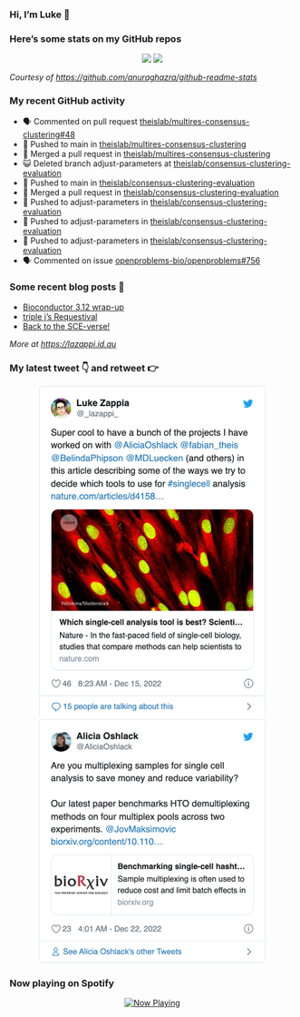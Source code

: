 
<!-- README.md is generated from README.Rmd. Please edit that file -->

### Hi, I’m Luke 👋

<!--
**lazappi/lazappi** is a ✨ _special_ ✨ repository because its `README.md` (this file) appears on your GitHub profile.

Here are some ideas to get you started:

- 🔭 I’m currently working on ...
- 🌱 I’m currently learning ...
- 👯 I’m looking to collaborate on ...
- 🤔 I’m looking for help with ...
- 💬 Ask me about ...
- 📫 How to reach me: ...
- 😄 Pronouns: ...
- ⚡ Fun fact: ...
-->

### Here’s some stats on my GitHub repos

<p align="center">

<img src="https://github-readme-stats.vercel.app/api?username=lazappi&count_private=true&show_icons=true&theme=buefy&hide_title=True">
<img src="https://github-readme-stats.vercel.app/api/top-langs/?username=lazappi&hide=html&theme=buefy&layout=compact">

</p>

*Courtesy of <https://github.com/anuraghazra/github-readme-stats>*

### My recent GitHub activity

  - 🗣 Commented on pull request
    [theislab/multires-consensus-clustering\#48](https://github.com/theislab/multires-consensus-clustering#48)
  - 📨 Pushed to main in
    [theislab/multires-consensus-clustering](https://github.com/theislab/multires-consensus-clustering)
  - 🎉 Merged a pull request in
    [theislab/multires-consensus-clustering](https://github.com/theislab/multires-consensus-clustering)
  - 😺 Deleted branch adjust-parameters at
    [theislab/consensus-clustering-evaluation](https://github.com/theislab/consensus-clustering-evaluation)
  - 📨 Pushed to main in
    [theislab/consensus-clustering-evaluation](https://github.com/theislab/consensus-clustering-evaluation)
  - 🎉 Merged a pull request in
    [theislab/consensus-clustering-evaluation](https://github.com/theislab/consensus-clustering-evaluation)
  - 📨 Pushed to adjust-parameters in
    [theislab/consensus-clustering-evaluation](https://github.com/theislab/consensus-clustering-evaluation)
  - 📨 Pushed to adjust-parameters in
    [theislab/consensus-clustering-evaluation](https://github.com/theislab/consensus-clustering-evaluation)
  - 📨 Pushed to adjust-parameters in
    [theislab/consensus-clustering-evaluation](https://github.com/theislab/consensus-clustering-evaluation)
  - 🗣 Commented on issue
    [openproblems-bio/openproblems\#756](https://github.com/openproblems-bio/openproblems#756)

### Some recent blog posts 📝

  - [Bioconductor 3.12
    wrap-up](https://lazappi.id.au/post/2020-10-30-bioconductor-3-12-wrap-up/)
  - [triple j’s
    Requestival](https://lazappi.id.au/post/2020-07-11-requestival/)
  - [Back to the
    SCE-verse\!](https://lazappi.id.au/post/2020-05-12-back-to-the-sce-verse/)

*More at <https://lazappi.id.au>*

### My latest tweet 👇 and retweet 👉


<p align="center">

<a href="https://twitter.com/_lazappi_/status/1603304759095607298">
<img src="https://github.com/lazappi/lazappi/raw/master/README_files/figure-gfm/tweets-1.png" width="400">
</a> <a href="https://twitter.com/_lazappi_/status/1605828679904411649">
<img src="https://github.com/lazappi/lazappi/raw/master/README_files/figure-gfm/tweets-2.png" width="400">
</a>

</p>

### Now playing on Spotify

<p align="center">

<a href="https://now-playing-profile.lazappi.vercel.app/now-playing?open">
<img src="https://now-playing-profile.lazappi.vercel.app/now-playing" width="256" height="64" alt="Now Playing">
</a>

</p>
